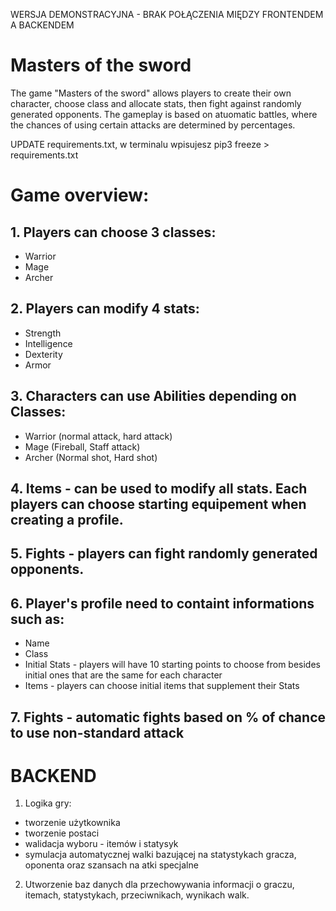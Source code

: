 WERSJA DEMONSTRACYJNA - BRAK POŁĄCZENIA MIĘDZY FRONTENDEM A BACKENDEM

# Masters of the sword

The game "Masters of the sword" allows players to create their own character, choose class and allocate stats, then fight against randomly  generated opponents. The gameplay is based on atuomatic battles, where the chances of using certain attacks are determined by percentages.

UPDATE requirements.txt, w terminalu wpisujesz pip3 freeze > requirements.txt

# Game overview:
## 1. Players can choose 3 classes:
- Warrior
- Mage
- Archer

## 2. Players can modify 4 stats:
- Strength
- Intelligence
- Dexterity
- Armor

## 3. Characters can use Abilities depending on Classes:
- Warrior (normal attack, hard attack)
- Mage (Fireball, Staff attack)
- Archer (Normal shot, Hard shot)

## 4. Items - can be used to modify all stats. Each players can choose starting equipement when creating a profile.

## 5. Fights - players can fight randomly generated opponents.

## 6. Player's profile need to containt informations such as:
* Name
* Class
* Initial Stats - players will have 10 starting points to choose from besides initial ones that are the same for each character
* Items - players can choose initial items that supplement their Stats

## 7. Fights - automatic fights based on % of chance to use non-standard attack

# BACKEND
1. Logika gry:
* tworzenie użytkownika
* tworzenie postaci
* walidacja wyboru - itemów i statysyk
* symulacja automatycznej walki bazującej na statystykach gracza, oponenta oraz szansach na atki specjalne

2. Utworzenie baz danych dla przechowywania informacji o graczu, itemach, statystykach, przeciwnikach, wynikach walk.





